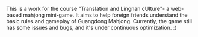 This is a work for the course "Translation and Lingnan cUlture"- a web-based mahjong mini-game.
It aims to help foreign friends understand the basic rules and gameplay of Guangdong Mahjong.
Currently, the game still has some issues and bugs, and it's under continuous optimization. :)
